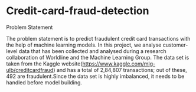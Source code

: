 # Credit-card-fraud-detection

Problem Statement

The problem statement is to predict fraudulent credit card transactions with the help of machine learning models.
In this project, we analyse customer-level data that has been collected and analysed during a research collaboration of Worldline and the Machine Learning Group. 
The data set is taken from the Kaggle website(https://www.kaggle.com/mlg-ulb/creditcardfraud) and has a total of 2,84,807 transactions; out of these, 492 are fraudulent.Since the data set is highly imbalanced, it needs to be handled before model building.
